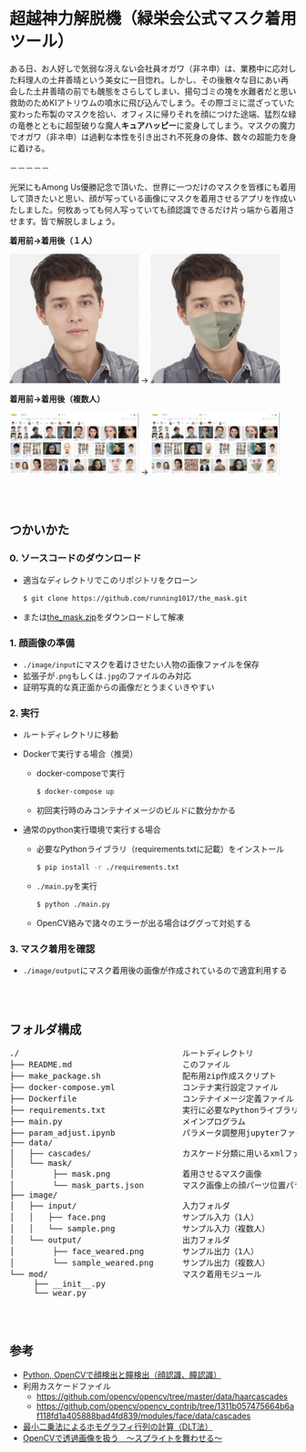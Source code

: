 # 超越神力解脱機（緑栄会公式マスク着用ツール）

ある日、お人好しで気弱な冴えない会社員オガワ（非ネ申）は、業務中に応対した料理人の土井善晴という美女に一目惚れ。しかし、その後散々な目にあい再会した土井善晴の前でも醜態をさらしてしまい、揚句ゴミの塊を水難者だと思い救助のためKIアトリウムの噴水に飛び込んでしまう。その際ゴミに混ざっていた変わった布製のマスクを拾い、オフィスに帰りそれを顔につけた途端、猛烈な緑の竜巻とともに超型破りな魔人**キュアハッピー**に変身してしまう。マスクの魔力でオガワ（非ネ申）は過剰な本性を引き出され不死身の身体、数々の超能力を身に着ける。

－－－－－

光栄にもAmong Us優勝記念で頂いた、世界に一つだけのマスクを皆様にも着用して頂きたいと思い、顔が写っている画像にマスクを着用させるアプリを作成いたしました。何枚あっても何人写っていても顔認識できるだけ片っ端から着用させます。皆で解脱しましょう。

**着用前→着用後（１人）**

<img src="/image/input/face.png" width=45%> → <img src="/image/output/face_weared.png" width=45%>

**着用前→着用後（複数人）**

<img src="/image/input/sample.png" width=45%> → <img src="/image/output/sample_weared.png" width=45%>

<br><br>

## つかいかた

### 0. ソースコードのダウンロード

- 適当なディレクトリでこのリポジトリをクローン

    ``` bash
    $ git clone https://github.com/running1017/the_mask.git
    ```

- または[the_mask.zip](https://github.com/running1017/the_mask/blob/master/the_mask.zip)をダウンロードして解凍

### 1. 顔画像の準備

- `./image/input`にマスクを着けさせたい人物の画像ファイルを保存
- 拡張子が`.png`もしくは`.jpg`のファイルのみ対応
- 証明写真的な真正面からの画像だとうまくいきやすい

### 2. 実行

- ルートディレクトリに移動

- Dockerで実行する場合（推奨）

    - docker-composeで実行

        ``` bash
        $ docker-compose up
        ```

    - 初回実行時のみコンテナイメージのビルドに数分かかる

- 通常のpython実行環境で実行する場合

    - 必要なPythonライブラリ（requirements.txtに記載）をインストール

        ``` bash
        $ pip install -r ./requirements.txt
        ```

    - `./main.py`を実行

        ``` bash
        $ python ./main.py
        ```

    - OpenCV絡みで諸々のエラーが出る場合はググって対処する

### 3. マスク着用を確認

- `./image/output`にマスク着用後の画像が作成されているので適宜利用する

<br><br>

## フォルダ構成

<pre>
./                                  ルートディレクトリ
├── README.md                       このファイル
├── make_package.sh                 配布用zip作成スクリプト
├── docker-compose.yml              コンテナ実行設定ファイル
├── Dockerfile                      コンテナイメージ定義ファイル
├── requirements.txt                実行に必要なPythonライブラリ
├── main.py                         メインプログラム
├── param_adjust.ipynb              パラメータ調整用jupyterファイル
├── data/
│   ├── cascades/                   カスケード分類に用いるxmlファイル
│   └── mask/
│        ├── mask.png               着用させるマスク画像
│        └── mask_parts.json        マスク画像上の顔パーツ位置パラメータ
├── image/
│   ├── input/                      入力フォルダ
│   │   ├── face.png                サンプル入力（1人）
│   │   └── sample.png              サンプル入力（複数人）
│   └── output/                     出力フォルダ
│        ├── face_weared.png        サンプル出力（1人）
│        └── sample_weared.png      サンプル出力（複数人）
└── mod/                            マスク着用モジュール
     ├── __init__.py
     └── wear.py
</pre>

<br><br>

## 参考

- [Python, OpenCVで顔検出と瞳検出（顔認識、瞳認識）](https://note.nkmk.me/python-opencv-face-detection-haar-cascade/)
- 利用カスケードファイル
    - https://github.com/opencv/opencv/tree/master/data/haarcascades
    - https://github.com/opencv/opencv_contrib/tree/1311b057475664b6af118fd1a405888bad4fd839/modules/face/data/cascades
- [最小二乗法によるホモグラフィ行列の計算（DLT法）](https://qiita.com/manteopel/items/ac435755eeebcadabf6a)
- [OpenCVで透過画像を扱う　～スプライトを舞わせる～](https://qiita.com/mo256man/items/f7524dd34718a01fb3df)
